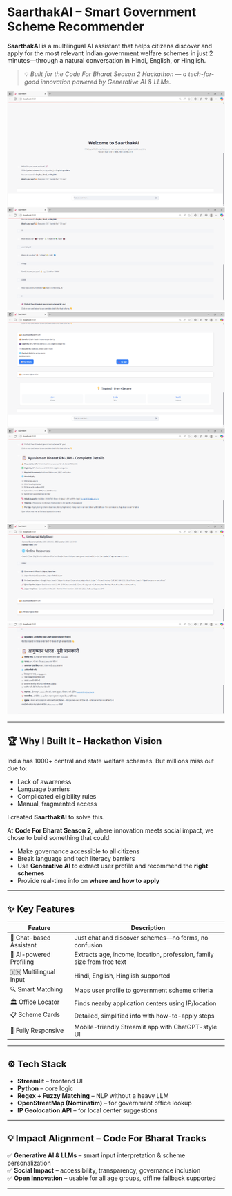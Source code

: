 # SaarthakAI – Smart Government Scheme Recommender 



**SaarthakAI** is a multilingual AI assistant that helps citizens discover and apply for the most relevant Indian government welfare schemes in just 2 minutes—through a natural conversation in Hindi, English, or Hinglish. 

> 💡 _Built for the Code For Bharat Season 2 Hackathon — a tech-for-good innovation powered by Generative AI & LLMs._

![image_alt](https://github.com/mahi-attri/saarthak_ai/blob/main/webpage/1.png?raw=true)
![image_alt](https://github.com/mahi-attri/saarthak_ai/blob/main/webpage/2.png?raw=true)
![image_alt](https://github.com/mahi-attri/saarthak_ai/blob/main/webpage/3.png?raw=true)
![image_alt](https://github.com/mahi-attri/saarthak_ai/blob/main/webpage/4.png?raw=true)
![image_alt](https://github.com/mahi-attri/saarthak_ai/blob/main/webpage/5.png?raw=true)
![image_alt](https://github.com/mahi-attri/saarthak_ai/blob/main/webpage/6.png?raw=true)


---

## 🏆 Why I Built It – Hackathon Vision

India has 1000+ central and state welfare schemes. But millions miss out due to:
- Lack of awareness
- Language barriers
- Complicated eligibility rules
- Manual, fragmented access

I created **SaarthakAI** to solve this.

At **Code For Bharat Season 2**, where innovation meets social impact, we chose to build something that could:
- Make governance accessible to all citizens
- Break language and tech literacy barriers
- Use **Generative AI** to extract user profile and recommend the **right schemes**
- Provide real-time info on **where and how to apply**

---

## ✨ Key Features

| Feature | Description |
|--------|-------------|
| 💬 Chat-based Assistant | Just chat and discover schemes—no forms, no confusion |
| 🧠 AI-powered Profiling | Extracts age, income, location, profession, family size from free text |
| 🇮🇳 Multilingual Input | Hindi, English, Hinglish supported |
| 🔍 Smart Matching | Maps user profile to government scheme criteria |
| 🏛️ Office Locator | Finds nearby application centers using IP/location |
| 📋 Scheme Cards | Detailed, simplified info with how-to-apply steps |
| 📱 Fully Responsive | Mobile-friendly Streamlit app with ChatGPT-style UI |

---

## ⚙️ Tech Stack

- **Streamlit** – frontend UI
- **Python** – core logic
- **Regex + Fuzzy Matching** – NLP without a heavy LLM
- **OpenStreetMap (Nominatim)** – for government office lookup
- **IP Geolocation API** – for local center suggestions

---

## 💡 Impact Alignment – Code For Bharat Tracks

✅ **Generative AI & LLMs** – smart input interpretation & scheme personalization  
✅ **Social Impact** – accessibility, transparency, governance inclusion  
✅ **Open Innovation** – usable for all age groups, offline fallback supported

---


